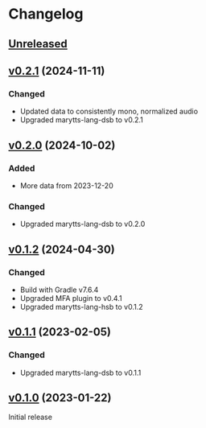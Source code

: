 Changelog
=========

[Unreleased]
------------

[v0.2.1] (2024-11-11)
---------------------

### Changed

- Updated data to consistently mono, normalized audio
- Upgraded marytts-lang-dsb to v0.2.1

[v0.2.0] (2024-10-02)
---------------------

### Added

- More data from 2023-12-20

### Changed

- Upgraded marytts-lang-dsb to v0.2.0

[v0.1.2] (2024-04-30)
---------------------

### Changed

- Build with Gradle v7.6.4
- Upgraded MFA plugin to v0.4.1
- Upgraded marytts-lang-hsb to v0.1.2

[v0.1.1] (2023-02-05)
---------------------

### Changed

- Upgraded marytts-lang-dsb to v0.1.1

[v0.1.0] (2023-01-22)
---------------------

Initial release

[Unreleased]: https://github.com/marytts/serbski-institut-dsb-data/tree/master
[v0.2.1]: https://github.com/marytts/serbski-institut-dsb-data/releases/tag/v0.2.1
[v0.2.0]: https://github.com/marytts/serbski-institut-dsb-data/releases/tag/v0.2.0
[v0.1.2]: https://github.com/marytts/serbski-institut-dsb-data/releases/tag/v0.1.2
[v0.1.1]: https://github.com/marytts/serbski-institut-dsb-data/releases/tag/v0.1.1
[v0.1.0]: https://github.com/marytts/serbski-institut-dsb-data/releases/tag/v0.1.0
